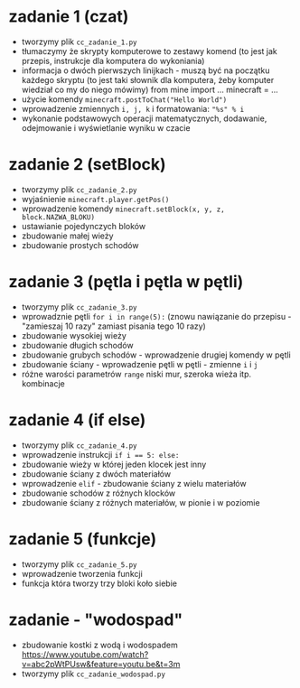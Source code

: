 # zadanie 1 (czat)
- tworzymy plik `cc_zadanie_1.py`
- tłumaczymy że skrypty komputerowe to zestawy komend (to jest jak przepis, instrukcje dla komputera do wykoniania)
- informacja o dwóch pierwszych linijkach - muszą być na początku każdego skryptu (to jest taki słownik dla komputera, żeby komputer wiedział co my do niego mówimy)
    from mine import ...
    minecraft = ...
- użycie komendy `minecraft.postToChat("Hello World")`
- wprowadzenie zmiennych `i, j, k` i formatowania: `"%s" % i`
- wykonanie podstawowych operacji matematycznych, dodawanie, odejmowanie i wyświetlanie wyniku w czacie

# zadanie 2 (setBlock)
- tworzymy plik `cc_zadanie_2.py`
- wyjaśnienie `minecraft.player.getPos()`
- wprowadzenie komendy `minecraft.setBlock(x, y, z, block.NAZWA_BLOKU)`
- ustawianie pojedynczych bloków
- zbudowanie małej wieży
- zbudowanie prostych schodów

# zadanie 3 (pętla i pętla w pętli)
- tworzymy plik `cc_zadanie_3.py`
- wprowadznie pętli `for i in range(5):` (znowu nawiązanie do przepisu - "zamieszaj 10 razy" zamiast pisania tego 10 razy)
- zbudowanie wysokiej wieży
- zbudowanie długich schodów
- zbudowanie grubych schodów - wprowadzenie drugiej komendy w pętli
- zbudowanie ściany - wprowadzenie pętli w pętli - zmienne `i` i `j`
- różne warości parametrów `range` niski mur, szeroka wieża itp. kombinacje

# zadanie 4 (if else)
- tworzymy plik `cc_zadanie_4.py`
- wprowadzenie instrukcji `if i == 5: else:`
- zbudowanie wieży w której jeden klocek jest inny
- zbudowanie ściany z dwóch materiałów
- wprowadzenie `elif` - zbudowanie ściany z wielu materiałów
- zbudowanie schodów z różnych klocków
- zbudowanie ściany z różnych materiałów, w pionie i w poziomie

# zadanie 5 (funkcje)
- tworzymy plik `cc_zadanie_5.py`
- wprowadzenie tworzenia funkcji
- funkcja która tworzy trzy bloki koło siebie

# zadanie - "wodospad"
- zbudowanie kostki z wodą i wodospadem
https://www.youtube.com/watch?v=abc2pWtPUsw&feature=youtu.be&t=3m
- tworzymy plik `cc_zadanie_wodospad.py`

